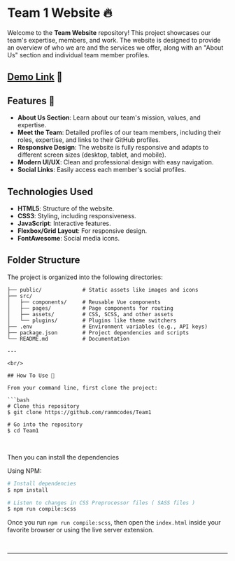 # Team 1 Website 🔥

Welcome to the **Team Website** repository! This project showcases our team's expertise, members, and work. The website is designed to provide an overview of who we are and the services we offer, along with an "About Us" section and individual team member profiles.

## [Demo Link](https://dopefolio.netlify.app) 🔗

## Features 🚀

- **About Us Section**: Learn about our team's mission, values, and expertise.
- **Meet the Team**: Detailed profiles of our team members, including their roles, expertise, and links to their GitHub profiles.
- **Responsive Design**: The website is fully responsive and adapts to different screen sizes (desktop, tablet, and mobile).
- **Modern UI/UX**: Clean and professional design with easy navigation.
- **Social Links**: Easily access each member's social profiles.

## Technologies Used

- **HTML5**: Structure of the website.
- **CSS3**: Styling, including responsiveness.
- **JavaScript**: Interactive features.
- **Flexbox/Grid Layout**: For responsive design.
- **FontAwesome**: Social media icons.

## Folder Structure

The project is organized into the following directories:

````plaintext
├── public/             # Static assets like images and icons
├── src/
│   ├── components/     # Reusable Vue components
│   ├── pages/          # Page components for routing
│   ├── assets/         # CSS, SCSS, and other assets
│   └── plugins/        # Plugins like theme switchers
├── .env                # Environment variables (e.g., API keys)
├── package.json        # Project dependencies and scripts
└── README.md           # Documentation

---

<br/>

## How To Use 🔧

From your command line, first clone the project:

```bash
# Clone this repository
$ git clone https://github.com/rammcodes/Team1

# Go into the repository
$ cd Team1

````

<br/>

Then you can install the dependencies

Using NPM:

```bash
# Install dependencies
$ npm install

# Listen to changes in CSS Preprocessor files ( SASS files )
$ npm run compile:scss
```

Once you run `npm run compile:scss`, then open the `index.html` inside your favorite browser or using the live server extension.

<br>

---
